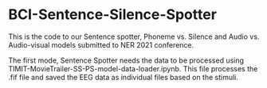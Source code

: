 # BCI-Sentence-Silence-Spotter
This is the code to our Sentence spotter, Phoneme vs. Silence and Audio vs. Audio-visual models submitted to NER 2021 conference. 


The first mode, Sentence Spotter needs the data to be processed using TIMIT-MovieTrailer-SS-PS-model-data-loader.ipynb. This file processes the .fif file and
saved the EEG data as individual files based on the stimuli. 
